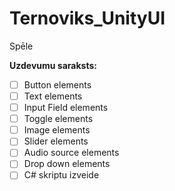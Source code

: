 # Ternoviks_UnityUI

Spēle

**Uzdevumu saraksts:**
- [ ] Button elements
- [ ] Text elements
- [ ] Input Field elements
- [ ] Toggle elements
- [ ] Image elements
- [ ] Slider elements
- [ ] Audio source elements
- [ ] Drop down elements
- [ ] C# skriptu izveide

